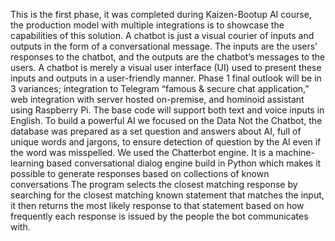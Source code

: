This is the first phase, it was completed during Kaizen-Bootup AI course, the production model with multiple integrations is to showcase the capabilities of this solution.
A chatbot is just a visual courier of inputs and outputs in the form of a conversational message. The inputs are the users’ responses to the chatbot, and the outputs are the chatbot’s messages to the users. A chatbot is merely a visual user interface (UI) used to present these inputs and outputs in a user-friendly manner.
Phase 1 final outlook will be in 3 variances; integration to Telegram “famous & secure chat application,” web integration with server hosted on-premise, and hominoid assistant using Raspberry Pi. The base code will support both text and voice inputs in English.
To build a powerful AI we focused on the Data Not the Chatbot, the database was prepared as a set question and answers about AI, full of unique words and jargons, to ensure detection of question by the AI even if the word was misspelled. We used the Chatterbot engine. It is a machine-learning based conversational dialog engine build in Python which makes it possible to generate responses based on collections of known conversations
The program selects the closest matching response by searching for the closest matching known statement that matches the input, it then returns the most likely response to that statement based on how frequently each response is issued by the people the bot communicates with.
